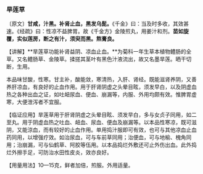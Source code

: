 ### 旱莲草

〔原文〕**甘咸，汁黑。补肾止血，黑发乌髭。**《千金》曰：当及时多收，其效甚速。《经疏》曰：性凉不益脾胃。故《千金方》金陵煎丸，用姜汁和剂。**苗如旋覆，实似莲房，断之有汁，须臾而黑。熬膏良。**

【讲解】**旱莲草功能补肾益阴、凉血止血。**为菊科一年生草本植物鳢肠的全草。又名鳢肠草、金陵草。揉搓其茎叶有黑色汁液流出，故又名墨旱莲。晒干切断，生用。

本品味甘酸，性寒。甘主补，酸能敛，寒清热，入肝、肾经。既能滋肾养阴，又善养肝凉血，有良好的止血作用。用于肝肾阴虚之头晕目眩，须发早白，以及阴虚血热之各种出血之证，如吐衄尿血、便血、崩漏等，内服、外用均颇有效。惟脾胃虚寒，大便泄泻者不宜服。

【临证应用】旱莲草用于肝肾阴虚之头晕目眩、须发早白，多与女贞子同用，如二至丸。用于阴虚血热之吐血、衄血、尿血、便血及崩漏等。以本品性寒凉，既可滋阴，又能涼血，而有较好的止血作用。单用捣汁服即可有效，也可与其他凉血止血药同用，以增强疗效。如治尿血，可与车前草同用；治便血，可与地榆、槐角同用；治崩漏，可与仙鹤草、阿胶等伍用。以本品捣烂外敷还可止外伤出血。此外捣烂外擦手足，可防治水田性皮炎，效亦良好。

【用量用法】10—15克，鲜者加倍，煎服。外用适量。
